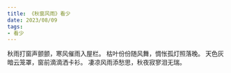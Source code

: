 ```yaml
---
title: 《秋窗风雨》看少
date: 2023/08/09
tags:
- 看少
---
```

秋雨打窗声颤颤，寒风催雨入屋栏。
枯叶份份随风舞，惆怅孤灯照落晚。
天色灰暗云笼罩，窗前滴滴洒卡衫。
凄凉风雨添愁思，秋夜寂寥泪无瑞。
